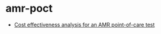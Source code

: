 # amr-poct

* [Cost effectiveness analysis for an AMR point-of-care test](athowes.github.io/amr-poct/model.html)
